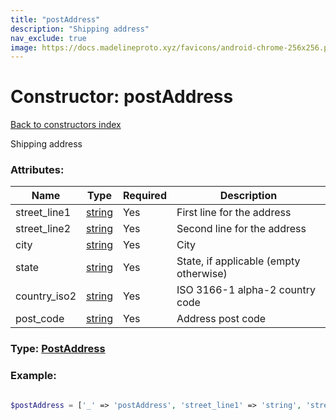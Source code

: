 ```yaml
---
title: "postAddress"
description: "Shipping address"
nav_exclude: true
image: https://docs.madelineproto.xyz/favicons/android-chrome-256x256.png
---
```

# Constructor: postAddress  
[Back to constructors index](/API_docs/constructors/index.html)



Shipping address

### Attributes:

| Name     |    Type       | Required | Description |
|----------|---------------|----------|-------------|
|street\_line1|[string](/API_docs/types/string.html) | Yes|First line for the address|
|street\_line2|[string](/API_docs/types/string.html) | Yes|Second line for the address|
|city|[string](/API_docs/types/string.html) | Yes|City|
|state|[string](/API_docs/types/string.html) | Yes|State, if applicable (empty otherwise)|
|country\_iso2|[string](/API_docs/types/string.html) | Yes|ISO 3166-1 alpha-2 country code|
|post\_code|[string](/API_docs/types/string.html) | Yes|Address post code|



### Type: [PostAddress](/API_docs/types/PostAddress.html)


### Example:

```php

$postAddress = ['_' => 'postAddress', 'street_line1' => 'string', 'street_line2' => 'string', 'city' => 'string', 'state' => 'string', 'country_iso2' => 'string', 'post_code' => 'string'];
```  

